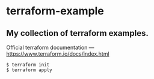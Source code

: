 # terraform-example
## My collection of terraform examples.

Official terraform documentation — https://www.terraform.io/docs/index.html

```
$ terraform init
$ terraform apply
```
